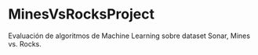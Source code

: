 # MinesVsRocksProject
Evaluación de algoritmos de Machine Learning sobre dataset Sonar, Mines vs. Rocks.
